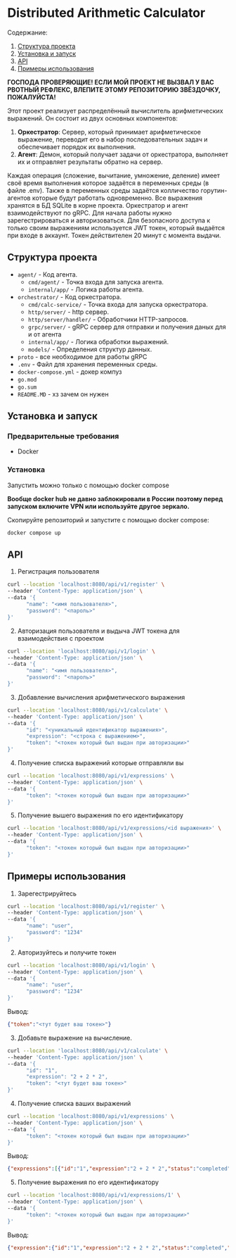 # Distributed Arithmetic Calculator

Содержание:

1. [Структура проекта](#Структура-проекта)
2. [Установка и запуск](#Установка-и-запуск)
3. [API](#API)
4. [Примеры использования](#Примеры-использования)

**ГОСПОДА ПРОВЕРЯЮЩИЕ! ЕСЛИ МОЙ ПРОЕКТ НЕ ВЫЗВАЛ У ВАС РВОТНЫЙ РЕФЛЕКС, ВЛЕПИТЕ ЭТОМУ РЕПОЗИТОРИЮ ЗВЁЗДОЧКУ, ПОЖАЛУЙСТА!**

Этот проект реализует распределённый вычислитель арифметических выражений. Он состоит из двух основных компонентов:

1. **Оркестратор**: Сервер, который принимает арифметическое выражение, переводит его в набор последовательных задач и обеспечивает порядок их выполнения.
2. **Агент**: Демон, который получает задачи от оркестратора, выполняет их и отправляет результаты обратно на сервер.

Каждая операция (сложение, вычитание, умножение, деление) имеет своё время выполнения которое задаётся в переменных среды (в файле .env). Также в переменных среды задаётся колличество горутин-агентов которые будут работать одновременно. Все выражения хранятся в БД SQLite в корне проекта. Оркестратор и агент взаимодействуют по gRPC. Для начала работы нужно зарегестрироваться и авторизоваться. Для безопасного доступа к только своим выражениям используется JWT токен, который выдаётся при входе в аккаунт. Токен действителен 20 минут с момента выдачи.

## Структура проекта

- `agent/` - Код агента.
  - `cmd/agent/` - Точка входа для запуска агента.
  - `internal/app/` - Логика работы агента.
- `orchestrator/` - Код оркестратора.
  - `cmd/calc-service/` - Точка входа для запуска оркестратора.
  - `http/server/` - http сервер.
  - `http/server/handler/` - Обработчики HTTP-запросов.
  - `grpc/server/` - gRPC сервер для отправки и получения даных для и от агента
  - `internal/app/` - Логика обработки выражений.
  - `models/` - Определения структур данных.
- `proto` - все необходимое для работы gRPC
- `.env` - Файл для хранения переменных среды.
- `docker-compose.yml` - докер компуз
- `go.mod` 
- `go.sum`
- `README.MD` - хз зачем он нужен

## Установка и запуск

### Предварительные требования

- Docker

### Установка

Запустить можно только с помощью docker compose

**Вообще docker hub не давно заблокировали в России поэтому перед запуском включите VPN или используйте другое зеркало.**

Скопируйте репозиторий и запустите с помощью docker compose:
```sh
docker compose up
```

## API

1. Регистрация пользователя
```sh
curl --location 'localhost:8080/api/v1/register' \
--header 'Content-Type: application/json' \
--data '{
      "name": "<имя пользователя>",
      "password": "<пароль>"
}'
```

2. Авторизация пользователя и выдыча JWT токена для взаимодействия с проектом
```sh
curl --location 'localhost:8080/api/v1/login' \
--header 'Content-Type: application/json' \
--data '{
      "name": "<имя пользователя>",
      "password": "<пароль>"
}'
```

3. Добавление вычисления арифметического выражения
```sh
curl --location 'localhost:8080/api/v1/calculate' \
--header 'Content-Type: application/json' \
--data '{
      "id": "<уникальный идентификатор выражения>",
      "expression": "<строка с выражением>", 
      "token": "<токен который был выдан при авторизации>"
}'
```

4. Получение списка выражений которые отправляли вы
```sh
curl --location 'localhost:8080/api/v1/expressions' \
--header 'Content-Type: application/json' \
--data '{
      "token": "<токен который был выдан при авторизации>"
}'
```

5. Получение вышего выражения по его идентификатору
```sh
curl --location 'localhost:8080/api/v1/expressions/<id выражения>' \
--header 'Content-Type: application/json' \
--data '{
      "token": "<токен который был выдан при авторизации>"
}'
```

## Примеры использования 
1. Зарегестрируйтесь
```sh
curl --location 'localhost:8080/api/v1/register' \
--header 'Content-Type: application/json' \
--data '{
      "name": "user",
      "password": "1234"
}'
```

2. Авторизуйтесь и получите токен
```sh
curl --location 'localhost:8080/api/v1/login' \
--header 'Content-Type: application/json' \
--data '{
      "name": "user",
      "password": "1234"
}'
```
Вывод:
```json
{"token":"<тут будет ваш токен>"}
```

3. Добавьте выражение на вычисление.
```sh
curl --location 'localhost:8080/api/v1/calculate' \
--header 'Content-Type: application/json' \
--data '{
      "id": "1",
      "expression": "2 + 2 * 2",
      "token": "<тут будет ваш токен>"
}'
```

4. Получение списка ваших выражений
```sh
curl --location 'localhost:8080/api/v1/expressions' \
--header 'Content-Type: application/json' \
--data '{
      "token": "<токен который был выдан при авторизации>"
}'
```
Вывод:
```json
{"expressions":[{"id":"1","expression":"2 + 2 * 2","status":"completed","result":6}]}
```

5. Получение выражения по его идентификатору
```sh
curl --location 'localhost:8080/api/v1/expressions/1' \
--header 'Content-Type: application/json' \
--data '{
      "token": "<токен который был выдан при авторизации>"
}'
```
Вывод:
```json
{"expression":{"id":"1","expression":"2 + 2 * 2","status":"completed","result":"6"}}
```